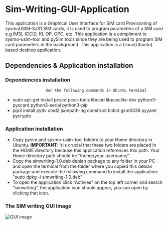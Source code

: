 # Sim-Writing-GUI-Application
This application is a Graphical User Interface for SIM card Provisioning of  sysmoUSIM-SJS1 SIM cards, it is used to program parameters of a SIM card e.g  IMSI, ICCID, KI, OP, OPC, etc. This application is a compliment to sysmo-usim-tool and pySim tools since they are being used to program SIM card parameters in the background. This application is a Linux(Ubuntu) based desktop application.
## Dependencies & Application installation

### Dependencies installation
                      Run the following commands in Ubuntu terminal
* sudo apt-get install pcscd pcsc-tools libccid libpcsclite-dev python3-pyscard python3-serial python3-pip
* pip3 install pytlv cmd2 jsonpath-ng construct bidict gsm0338 pyyaml pycrypto
### Application installation
* Copy pysim and sysmo-usim-tool folders to your Home directory in Ubuntu. **IMPORTANT**: It is crucial that these two folders are placed in the HOME directory because this application references this path. Your Home directory path should be “/home/your-username/”.
* Copy the simwriting-1.0.deb debian package to any folder in your PC and open the terminal from the folder where you copied this debian package and execute the following command to install the application: "sudo dpkg -i simwriting-1.0.deb"
* To open the application click “Activies” on the top left corner and search “simwriting”, the application icon should appear, you can open by clicking that icon.



### The SIM writing GUI Image

![GUI image](https://user-images.githubusercontent.com/49599591/180652079-30612cfb-a3b9-43e9-a960-9d5af479f337.png)
